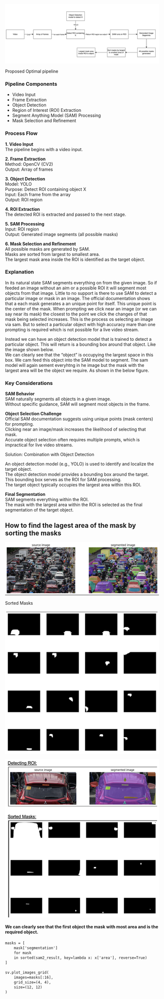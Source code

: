 ![alt text](assets/pipeline.png)
<p>Proposed Optimal pipeline</p>


### **Pipeline Components**

* Video Input  
* Frame Extraction  
* Object Detection  
* Region of Interest (ROI) Extraction  
* Segment Anything Model (SAM) Processing  
* Mask Selection and Refinement

### **Process Flow**

**1\. Video Input**  
The pipeline begins with a video input.

**2\. Frame Extraction**  
Method: OpenCV (CV2)  
Output: Array of frames

**3\. Object Detection**  
Model: YOLO   
Purpose: Detect ROI containing object X  
Input: Each frame from the array  
Output: ROI region

**4\. ROI Extraction**  
The detected ROI is extracted and passed to the next stage.

**5\. SAM Processing**  
Input: ROI region  
Output: Generated image segments (all possible masks)

**6\. Mask Selection and Refinement**  
All possible masks are generated by SAM.  
Masks are sorted from largest to smallest area.  
The largest mask area inside the ROI is identified as the target object.

### **Explanation**  
In its natural state SAM segments everything on from the given image. So if feeded an image without an aim or a possible ROI it will segment most objects from that image. Little to no support is there to use SAM to detect a particular image or mask in an image. The official documentation shows that a each mask generates a an unique point for itself. This unique point is the center of the mask. When prompting we click near an image (or we can say near its mask) the closest to the point we click the changes of that mask being selected increases. This is the process os selecting an image via sam. But to select a particular object with high accuracy mare than one prompting is required which is not possible for a live video stream.

Instead we can have an object detection model that is trained to detect a particular object. This will return is a bounding box around that object. Like the image shown below.  
We can clearly see that the “object” is occupying the largest space in this box. We cam feed this object into the SAM model to segment. The sam model will again sement everyhtng in he image but the mask with the largest area will be the object we require. As shown in the below figure. 

### **Key Considerations**

**SAM Behavior**  
SAM naturally segments all objects in a given image.  
Without specific guidance, SAM will segment most objects in the frame.

**Object Selection Challenge**  
Official SAM documentation suggests using unique points (mask centers) for prompting.  
Clicking near an image/mask increases the likelihood of selecting that mask.  
Accurate object selection often requires multiple prompts, which is impractical for live video streams.

Solution: Combination with Object Detection

An object detection model (e.g., YOLO) is used to identify and localize the target object.  
The object detection model provides a bounding box around the target.  
This bounding box serves as the ROI for SAM processing.  
The target object typically occupies the largest area within this ROI.

**Final Segmentation**  
SAM segments everything within the ROI.  
The mask with the largest area within the ROI is selected as the final segmentation of the target object.


## How to find the lagest area of the mask by sorting the masks

![alt text](image-9.png)

Sorted Masks

![alt text](image-10.png)

![alt text](image-11.png)
#### We can clearly see that the first object the mask with most area and is the required object.

```
masks = [
    mask['segmentation']
    for mask
    in sorted(sam2_result, key=lambda x: x['area'], reverse=True)
]

sv.plot_images_grid(
    images=masks[:16],
    grid_size=(4, 4),
    size=(12, 12)
)
```

